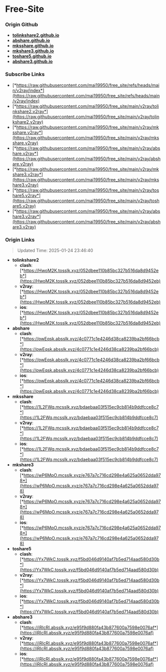 # Free-Site

### Origin Github

- [**tolinkshare2.github.io**](https://github.com/tolinkshare2/tolinkshare2.github.io)
- [**abshare.github.io**](https://github.com/abshare/abshare.github.io)
- [**mksshare.github.io**](https://github.com/mksshare/mksshare.github.io)
- [**mkshare3.github.io**](https://github.com/mkshare3/mkshare3.github.io)
- [**toshare5.github.io**](https://github.com/toshare5/toshare5.github.io)
- [**abshare3.github.io**](https://github.com/abshare3/abshare3.github.io)

### Subscribe Links

- [*https://raw.githubusercontent.com/mai19950/free_site/refs/heads/main/v2ray/index*](https://raw.githubusercontent.com/mai19950/free_site/refs/heads/main/v2ray/index)
- [*https://raw.githubusercontent.com/mai19950/free_site/main/v2ray/tolinkshare2.v2ray*](https://raw.githubusercontent.com/mai19950/free_site/main/v2ray/tolinkshare2.v2ray)
- [*https://raw.githubusercontent.com/mai19950/free_site/main/v2ray/mksshare.v2ray*](https://raw.githubusercontent.com/mai19950/free_site/main/v2ray/mksshare.v2ray)
- [*https://raw.githubusercontent.com/mai19950/free_site/main/v2ray/abshare.v2ray*](https://raw.githubusercontent.com/mai19950/free_site/main/v2ray/abshare.v2ray)
- [*https://raw.githubusercontent.com/mai19950/free_site/main/v2ray/mkshare3.v2ray*](https://raw.githubusercontent.com/mai19950/free_site/main/v2ray/mkshare3.v2ray)
- [*https://raw.githubusercontent.com/mai19950/free_site/main/v2ray/toshare5.v2ray*](https://raw.githubusercontent.com/mai19950/free_site/main/v2ray/toshare5.v2ray)
- [*https://raw.githubusercontent.com/mai19950/free_site/main/v2ray/abshare3.v2ray*](https://raw.githubusercontent.com/mai19950/free_site/main/v2ray/abshare3.v2ray)

### Origin Links

> Updated Time: 2025-01-24 23:46:40

- **tolinkshare2**
  - **clash**: [*https://HwoM2K.tosslk.xyz/052dbee110b85bc327b516da8d9452eb*](https://HwoM2K.tosslk.xyz/052dbee110b85bc327b516da8d9452eb)
  - **v2ray**: [*https://HwoM2K.tosslk.xyz/052dbee110b85bc327b516da8d9452eb*](https://HwoM2K.tosslk.xyz/052dbee110b85bc327b516da8d9452eb)
  - **ios**: [*https://HwoM2K.tosslk.xyz/052dbee110b85bc327b516da8d9452eb*](https://HwoM2K.tosslk.xyz/052dbee110b85bc327b516da8d9452eb)
- **abshare**
  - **clash**: [*https://pwEqsk.absslk.xyz/4c0771c1e4246d38ca8239ba2bf66bcb*](https://pwEqsk.absslk.xyz/4c0771c1e4246d38ca8239ba2bf66bcb)
  - **v2ray**: [*https://pwEqsk.absslk.xyz/4c0771c1e4246d38ca8239ba2bf66bcb*](https://pwEqsk.absslk.xyz/4c0771c1e4246d38ca8239ba2bf66bcb)
  - **ios**: [*https://pwEqsk.absslk.xyz/4c0771c1e4246d38ca8239ba2bf66bcb*](https://pwEqsk.absslk.xyz/4c0771c1e4246d38ca8239ba2bf66bcb)
- **mksshare**
  - **clash**: [*https://1L2FWq.mcsslk.xyz/bdaebaa03f515ec9cb814b9ddfcce8c7*](https://1L2FWq.mcsslk.xyz/bdaebaa03f515ec9cb814b9ddfcce8c7)
  - **v2ray**: [*https://1L2FWq.mcsslk.xyz/bdaebaa03f515ec9cb814b9ddfcce8c7*](https://1L2FWq.mcsslk.xyz/bdaebaa03f515ec9cb814b9ddfcce8c7)
  - **ios**: [*https://1L2FWq.mcsslk.xyz/bdaebaa03f515ec9cb814b9ddfcce8c7*](https://1L2FWq.mcsslk.xyz/bdaebaa03f515ec9cb814b9ddfcce8c7)
- **mkshare3**
  - **clash**: [*https://wP6MpO.mcsslk.xyz/e767a7c716cd298e4a625a0652dda978*](https://wP6MpO.mcsslk.xyz/e767a7c716cd298e4a625a0652dda978)
  - **v2ray**: [*https://wP6MpO.mcsslk.xyz/e767a7c716cd298e4a625a0652dda978*](https://wP6MpO.mcsslk.xyz/e767a7c716cd298e4a625a0652dda978)
  - **ios**: [*https://wP6MpO.mcsslk.xyz/e767a7c716cd298e4a625a0652dda978*](https://wP6MpO.mcsslk.xyz/e767a7c716cd298e4a625a0652dda978)
- **toshare5**
  - **clash**: [*https://Yx7WkC.tosslk.xyz/f5bd046d9140af7b5ed714aad580d30b*](https://Yx7WkC.tosslk.xyz/f5bd046d9140af7b5ed714aad580d30b)
  - **v2ray**: [*https://Yx7WkC.tosslk.xyz/f5bd046d9140af7b5ed714aad580d30b*](https://Yx7WkC.tosslk.xyz/f5bd046d9140af7b5ed714aad580d30b)
  - **ios**: [*https://Yx7WkC.tosslk.xyz/f5bd046d9140af7b5ed714aad580d30b*](https://Yx7WkC.tosslk.xyz/f5bd046d9140af7b5ed714aad580d30b)
- **abshare3**
  - **clash**: [*https://iRIcRI.absslk.xyz/e95f9d880fa43b877600a7598e0076af*](https://iRIcRI.absslk.xyz/e95f9d880fa43b877600a7598e0076af)
  - **v2ray**: [*https://iRIcRI.absslk.xyz/e95f9d880fa43b877600a7598e0076af*](https://iRIcRI.absslk.xyz/e95f9d880fa43b877600a7598e0076af)
  - **ios**: [*https://iRIcRI.absslk.xyz/e95f9d880fa43b877600a7598e0076af*](https://iRIcRI.absslk.xyz/e95f9d880fa43b877600a7598e0076af)
